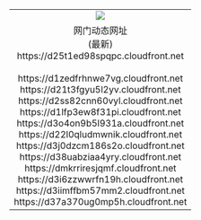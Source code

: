 ﻿<table>
  <tr></tr>
  <tr><td colspan=2 align=center><img src="https://d25t1ed98spqpc.cloudfront.net/Up/oGate.jpg" /></td></tr>
  <tr><td colspan=2 align=center>网门动态网址<br/>(最新)
<br>https://d25t1ed98spqpc.cloudfront.net
<br/>
<br>https://d1zedfrhnwe7vg.cloudfront.net
<br>https://d21t3fgyu5l2yv.cloudfront.net
<br>https://d2ss82cnn60vyl.cloudfront.net
<br>https://d1lfp3ew8f31pi.cloudfront.net
<br>https://d3o4on9b5l931a.cloudfront.net
<br>https://d22l0qludmwnik.cloudfront.net
<br>https://d3j0dzcm186s2o.cloudfront.net
<br>https://d38uabziaa4yry.cloudfront.net
<br>https://dmkrriresjqmf.cloudfront.net
<br>https://d3i6zzwwrfn19h.cloudfront.net
<br>https://d3iimffbm57mm2.cloudfront.net
<br>https://d37a370ug0mp5h.cloudfront.net
    </td>
  </tr>
</table>
